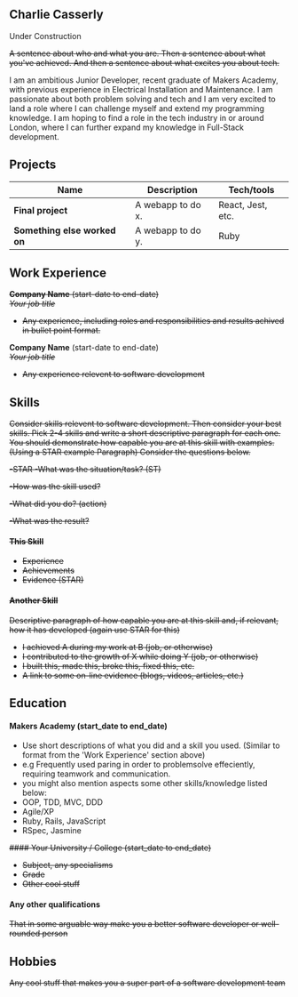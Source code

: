 ## Charlie Casserly

Under Construction

<strike>A sentence about who and what you are. Then a sentence about what you've achieved. And then a sentence about what excites you about tech.</strike>

I am an ambitious Junior Developer, recent graduate of Makers Academy, with previous experience in Electrical Installation and Maintenance. I am passionate about both problem solving and tech and I am very excited to land a role where I can challenge myself and extend my programming knowledge.
I am hoping to find a role in the tech industry in or around London, where I can further expand my knowledge in Full-Stack development.


## Projects

| Name                         | Description       | Tech/tools        |
| ---------------------------- | ----------------- | ----------------- |
| **Final project**            | A webapp to do x. | React, Jest, etc. |
| **Something else worked on** | A webapp to do y. | Ruby              |

## Work Experience

<strike>**Company Name** (start-date to end-date)  
_Your job title_

- Any experience, including roles and responsibilities and results achived in bullet point format.</strike>

**Company Name** (start-date to end-date)  
<strike>_Your job title_

- Any experience relevent to software development</strike>

## Skills

<strike>Consider skills relevent to software development. Then consider your best skills. Pick 2-4 skills and write a short descriptive paragraph for each one. You should demonstrate how capable you are at this skill with examples.
(Using a STAR example Paragraph) Consider the questions below.

-STAR
-What was the situation/task? (ST)

-How was the skill used?

-What did you do? (action)

-What was the result?


#### This Skill

- Experience
- Achievements
- Evidence (STAR)

#### Another Skill

Descriptive paragraph of how capable you are at this skill and, if relevant, how it has developed (again use STAR for this)

- I achieved A during my work at B (job, or otherwise)
- I contributed to the growth of X while doing Y (job, or otherwise)
- I built this, made this, broke this, fixed this, etc.
- A link to some on-line evidence (blogs, videos, articles, etc.)</strike>

## Education

#### Makers Academy (start_date to end_date)
- Use short descriptions of what you did and a skill you used. (Similar to format from the 'Work Experience' section above)
- e.g Frequently used paring in order to problemsolve effeciently, requiring teamwork and communication.
- you might also mention aspects some other skills/knowledge listed below: 
- OOP, TDD, MVC, DDD
- Agile/XP
- Ruby, Rails, JavaScript
- RSpec, Jasmine

<strike>#### Your University / College (start_date to end_date)

- Subject, any specialisms
- Grade
- Other cool stuff</strike>

#### Any other qualifications

<strike>That in some arguable way make you a better software developer or well-rounded person</strike>

## Hobbies

<strike>Any cool stuff that makes you a super part of a software development team</strike>
